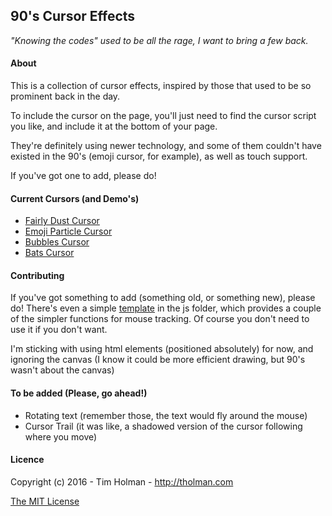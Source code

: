 ## 90's Cursor Effects
_"Knowing the codes" used to be all the rage, I want to bring a few back._

#### About
This is a collection of cursor effects, inspired by those that used to be so prominent back in the day.

To include the cursor on the page, you'll just need to find the cursor script you like, and include it at the bottom of your page.

They're definitely using newer technology, and some of them couldn't have existed in the 90's (emoji cursor, for example), as well as touch support.

If you've got one to add, please do!

#### Current Cursors (and Demo's)
- [Fairly Dust Cursor](http://codepen.io/tholman/full/jWmZxZ/)
- [Emoji Particle Cursor](http://codepen.io/tholman/full/rxJpdQ)
- [Bubbles Cursor](http://codepen.io/tholman/full/qbxxxq/)
- [Bats Cursor](http://codepen.io/tholman/full/kkmZyq/)

#### Contributing
If you've got something to add (something old, or something new), please do! There's even a simple [template](https://github.com/tholman/90s-cursor-effects/blob/master/js/template.js) in the js folder, which provides a couple of the simpler functions for mouse tracking. Of course you don't need to use it if you don't want.

I'm sticking with using html elements (positioned absolutely) for now, and ignoring the canvas (I know it could be more efficient drawing, but 90's wasn't about the canvas)

#### To be added (Please, go ahead!)
- Rotating text (remember those, the text would fly around the mouse)
- Cursor Trail (it was like, a shadowed version of the cursor following where you move)

#### Licence

Copyright (c) 2016 - Tim Holman - http://tholman.com

[The MIT License](https://github.com/tholman/90s-cursor-effects/blob/master/license.md)
